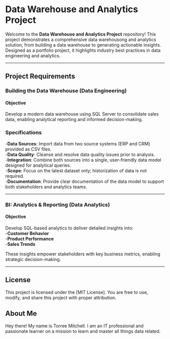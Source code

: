 # Data Warehouse and Analytics Project

Welcome to the **Data Warehouse and Analytics Project** repository!
This project demonstrates a comprehensive data warehousong and analytics solution, from building a data warehouse to generating actionable insights. Designed as a portfolio project, it highlights industry best practices in data engineering and analytics.

---

## Project Requirements

### Building the Data Warehouse (Data Engineering)

#### Objective
Develop a modern data warehouse using SQL Server to consolidate sales data, enabling analytical reporting and informed decision-making.

### Specifications
  -**Data Sources**: Import data from two source systems (ERP and CRM) provided as CSV files.  
  -**Data Quality**: Cleanse and resolve data quality issues prior to analysis.  
  -**Integration**: Combine both sources into a single, user-friendly data model designed for analytical queries.  
  -**Scope**: Focus on the latest dataset only; historization of data is not required.  
  -**Documentation**: Provide clear documentation of the data model to support both stakeholders and analytics teams.

---

### BI: Analytics & Reporting (Data Analytics)

#### Objective
Develop SQL-based analytics to deliver detailed insights into:  
  -**Customer Behavior**  
  -**Product Performance**  
  -**Sales Trends**

These insights empower stakeholders with key business metrics, enabling strategic decision-making.

---
  
## License

This project is licensed under the [MIT License]. You are free to use, modify, and share this project with proper attribution.

## About Me

Hey there! My name is Torree Mitchell. I am an IT professional and passionate learner on a mission to learn and master all things data related.

